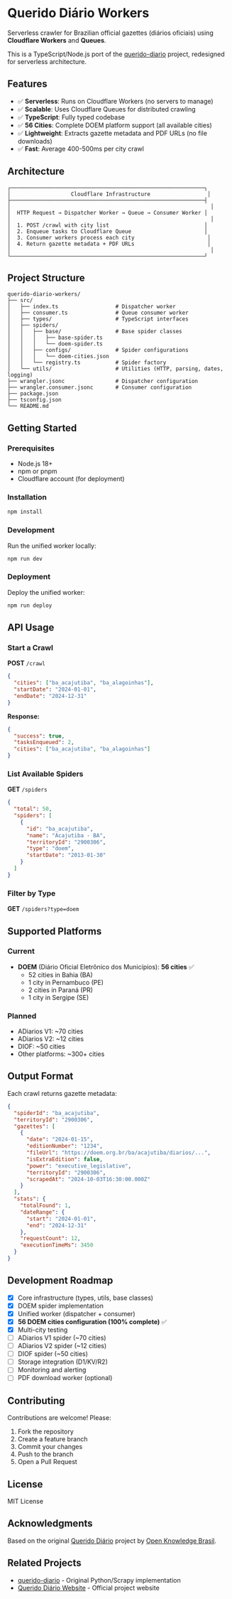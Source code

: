 # Querido Diário Workers

Serverless crawler for Brazilian official gazettes (diários oficiais) using **Cloudflare Workers** and **Queues**.

This is a TypeScript/Node.js port of the [querido-diario](https://github.com/okfn-brasil/querido-diario) project, redesigned for serverless architecture.

## Features

- ✅ **Serverless**: Runs on Cloudflare Workers (no servers to manage)
- ✅ **Scalable**: Uses Cloudflare Queues for distributed crawling
- ✅ **TypeScript**: Fully typed codebase
- ✅ **56 Cities**: Complete DOEM platform support (all available cities)
- ✅ **Lightweight**: Extracts gazette metadata and PDF URLs (no file downloads)
- ✅ **Fast**: Average 400-500ms per city crawl

## Architecture

```
┌─────────────────────────────────────────────────────────────┐
│                   Cloudflare Infrastructure                  │
├─────────────────────────────────────────────────────────────┤
│                                                               │
│  HTTP Request → Dispatcher Worker → Queue → Consumer Worker │
│                                                               │
│  1. POST /crawl with city list                              │
│  2. Enqueue tasks to Cloudflare Queue                       │
│  3. Consumer workers process each city                       │
│  4. Return gazette metadata + PDF URLs                       │
│                                                               │
└─────────────────────────────────────────────────────────────┘
```

## Project Structure

```
querido-diario-workers/
├── src/
│   ├── index.ts                  # Dispatcher worker
│   ├── consumer.ts               # Queue consumer worker
│   ├── types/                    # TypeScript interfaces
│   ├── spiders/
│   │   ├── base/                 # Base spider classes
│   │   │   ├── base-spider.ts
│   │   │   └── doem-spider.ts
│   │   ├── configs/              # Spider configurations
│   │   │   └── doem-cities.json
│   │   └── registry.ts           # Spider factory
│   └── utils/                    # Utilities (HTTP, parsing, dates, logging)
├── wrangler.jsonc                # Dispatcher configuration
├── wrangler.consumer.jsonc       # Consumer configuration
├── package.json
├── tsconfig.json
└── README.md
```

## Getting Started

### Prerequisites

- Node.js 18+
- npm or pnpm
- Cloudflare account (for deployment)

### Installation

```bash
npm install
```

### Development

Run the unified worker locally:

```bash
npm run dev
```

### Deployment

Deploy the unified worker:

```bash
npm run deploy
```

## API Usage

### Start a Crawl

**POST** `/crawl`

```json
{
  "cities": ["ba_acajutiba", "ba_alagoinhas"],
  "startDate": "2024-01-01",
  "endDate": "2024-12-31"
}
```

**Response:**

```json
{
  "success": true,
  "tasksEnqueued": 2,
  "cities": ["ba_acajutiba", "ba_alagoinhas"]
}
```

### List Available Spiders

**GET** `/spiders`

```json
{
  "total": 50,
  "spiders": [
    {
      "id": "ba_acajutiba",
      "name": "Acajutiba - BA",
      "territoryId": "2900306",
      "type": "doem",
      "startDate": "2013-01-30"
    }
  ]
}
```

### Filter by Type

**GET** `/spiders?type=doem`

## Supported Platforms

### Current

- **DOEM** (Diário Oficial Eletrônico dos Municípios): **56 cities** ✅
  - 52 cities in Bahia (BA)
  - 1 city in Pernambuco (PE)
  - 2 cities in Paraná (PR)
  - 1 city in Sergipe (SE)

### Planned

- ADiarios V1: ~70 cities
- ADiarios V2: ~12 cities
- DIOF: ~50 cities
- Other platforms: ~300+ cities

## Output Format

Each crawl returns gazette metadata:

```json
{
  "spiderId": "ba_acajutiba",
  "territoryId": "2900306",
  "gazettes": [
    {
      "date": "2024-01-15",
      "editionNumber": "1234",
      "fileUrl": "https://doem.org.br/ba/acajutiba/diarios/...",
      "isExtraEdition": false,
      "power": "executive_legislative",
      "territoryId": "2900306",
      "scrapedAt": "2024-10-03T16:30:00.000Z"
    }
  ],
  "stats": {
    "totalFound": 1,
    "dateRange": {
      "start": "2024-01-01",
      "end": "2024-12-31"
    },
    "requestCount": 12,
    "executionTimeMs": 3450
  }
}
```

## Development Roadmap

- [x] Core infrastructure (types, utils, base classes)
- [x] DOEM spider implementation
- [x] Unified worker (dispatcher + consumer)
- [x] **56 DOEM cities configuration (100% complete)** ✅
- [x] Multi-city testing
- [ ] ADiarios V1 spider (~70 cities)
- [ ] ADiarios V2 spider (~12 cities)
- [ ] DIOF spider (~50 cities)
- [ ] Storage integration (D1/KV/R2)
- [ ] Monitoring and alerting
- [ ] PDF download worker (optional)

## Contributing

Contributions are welcome! Please:

1. Fork the repository
2. Create a feature branch
3. Commit your changes
4. Push to the branch
5. Open a Pull Request

## License

MIT License

## Acknowledgments

Based on the original [Querido Diário](https://github.com/okfn-brasil/querido-diario) project by [Open Knowledge Brasil](https://ok.org.br/).

## Related Projects

- [querido-diario](https://github.com/okfn-brasil/querido-diario) - Original Python/Scrapy implementation
- [Querido Diário Website](https://queridodiario.ok.org.br/) - Official project website
